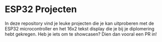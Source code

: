 # ESP32 Projecten

In deze repository vind je leuke projecten die je kan uitproberen met de ESP32 microcontroller en het 16x2 tekst display die je bij je diplomering hebt gekregen. Heb je iets om te showcasen? Dien dan vooral een PR in!
